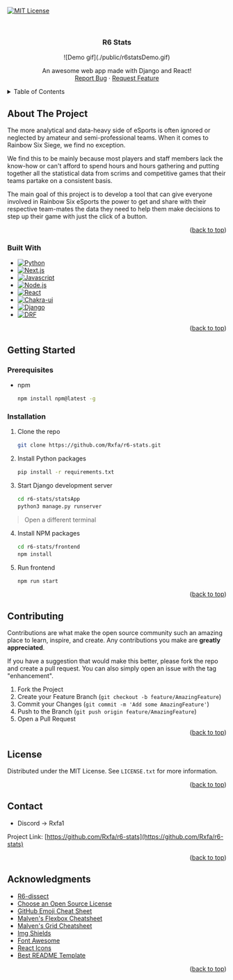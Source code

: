 <a name="readme-top"></a>

<!-- PROJECT SHIELDS -->
<!--
*** I'm using markdown "reference style" links for readability.
*** Reference links are enclosed in brackets [ ] instead of parentheses ( ).
*** See the bottom of this document for the declaration of the reference variables
*** for contributors-url, forks-url, etc. This is an optional, concise syntax you may use.
*** https://www.markdownguide.org/basic-syntax/#reference-style-links
-->
[![MIT License][license-shield]][license-url]

<br />
<div align="center">

  <h3 align="center">R6 Stats</h3>
  ![Demo gif](./public/r6statsDemo.gif)
  <p align="center">
    An awesome web app made with Django and React!
    <br />
    <a href="https://github.com/Rxfa/r6-stats/issues">Report Bug</a>
    ·
    <a href="https://github.com/Rxfa/r6-stats/issues">Request Feature</a>
  </p>
</div>

<!-- TABLE OF CONTENTS -->
<details>
  <summary>Table of Contents</summary>
  <ol>
    <li>
      <a href="#about-the-project">About The Project</a>
      <ul>
        <li><a href="#built-with">Built With</a></li>
      </ul>
    </li>
    <li>
      <a href="#getting-started">Getting Started</a>
      <ul>
        <li><a href="#prerequisites">Prerequisites</a></li>
        <li><a href="#installation">Installation</a></li>
      </ul>
    </li>
    <li><a href="#contributing">Contributing</a></li>
    <li><a href="#license">License</a></li>
    <li><a href="#contact">Contact</a></li>
    <li><a href="#acknowledgments">Acknowledgments</a></li>
  </ol>
</details>

<!-- ABOUT THE PROJECT -->
## About The Project

The more analytical and data-heavy side of eSports is often ignored or neglected by amateur and semi-professional teams. When it comes to Rainbow Six Siege, we find no exception.

We find this to be mainly because most players and staff members lack the know-how or can't afford to spend hours and hours gathering and putting together all the statistical data from scrims and competitive games that their teams partake on a consistent basis.
 
The main goal of this project is to develop a tool that can give everyone involved in Rainbow Six eSports the power to get and share with their respective team-mates the data they need to help them make decisions to step up their game with just the click of a button.

<p align="right">(<a href="#readme-top">back to top</a>)</p>

### Built With

- [![Python][Python]][Python-url]
- [![Next.js][Next.js]][Nextjs-url]
- [![Javascript][Javascript]][Javascript-url]
- [![Node.js][Node.js]][Node-url]
- [![React][React.js]][React-url]
- [![Chakra-ui][Chakra-ui]][Chakra-ui-url]
- [![Django][Django]][Django-url]
- [![DRF][DRF]][DRF-url]

<p align="right">(<a href="#readme-top">back to top</a>)</p>

<!-- GETTING STARTED -->
## Getting Started

### Prerequisites

* npm

  ```sh
  npm install npm@latest -g
  ```


### Installation

1. Clone the repo

   ```sh
   git clone https://github.com/Rxfa/r6-stats.git
   ```

2. Install Python packages
    ```sh
    pip install -r requirements.txt
    ```

3. Start Django development server
    ```sh
    cd r6-stats/statsApp
    python3 manage.py runserver
    ```

 > Open a different terminal

4. Install NPM packages

   ```sh
   cd r6-stats/frontend
   npm install
   ```

5. Run frontend
    ```sh
    npm run start
    ```

<p align="right">(<a href="#readme-top">back to top</a>)</p>

<!-- CONTRIBUTING -->
## Contributing

Contributions are what make the open source community such an amazing place to learn, inspire, and create. Any contributions you make are **greatly appreciated**.

If you have a suggestion that would make this better, please fork the repo and create a pull request. You can also simply open an issue with the tag "enhancement".

1. Fork the Project
2. Create your Feature Branch (`git checkout -b feature/AmazingFeature`)
3. Commit your Changes (`git commit -m 'Add some AmazingFeature'`)
4. Push to the Branch (`git push origin feature/AmazingFeature`)
5. Open a Pull Request

<p align="right">(<a href="#readme-top">back to top</a>)</p>

<!-- LICENSE -->
## License

Distributed under the MIT License. See `LICENSE.txt` for more information.

<p align="right">(<a href="#readme-top">back to top</a>)</p>

<!-- CONTACT -->
## Contact

* Discord -> Rxfa1

Project Link: [https://github.com/Rxfa/r6-stats](https://github.com/Rxfa/r6-stats)

<p align="right">(<a href="#readme-top">back to top</a>)</p>

<!-- ACKNOWLEDGMENTS -->
## Acknowledgments

* [R6-dissect](https://github.com/redraskal/r6-dissect)
* [Choose an Open Source License](https://choosealicense.com)
* [GitHub Emoji Cheat Sheet](https://www.webpagefx.com/tools/emoji-cheat-sheet)
* [Malven's Flexbox Cheatsheet](https://flexbox.malven.co/)
* [Malven's Grid Cheatsheet](https://grid.malven.co/)
* [Img Shields](https://shields.io)
* [Font Awesome](https://fontawesome.com)
* [React Icons](https://react-icons.github.io/react-icons/search)
* [Best README Template](https://github.com/othneildrew/Best-README-Template)

<p align="right">(<a href="#readme-top">back to top</a>)</p>

<!-- MARKDOWN LINKS & IMAGES -->
<!-- https://www.markdownguide.org/basic-syntax/#reference-style-links -->

[license-shield]: https://img.shields.io/github/license/othneildrew/Best-README-Template.svg?style=for-the-badge
[license-url]: https://github.com/rxfa/r6-stats/LICENSE.txt
[Javascript]: https://img.shields.io/badge/javascript-%23323330.svg?style=for-the-badge&logo=javascript&logoColor=%23F7DF1E
[Javascript-url]:https://developer.mozilla.org/en-US/docs/Web/JavaScript
[Python]: https://img.shields.io/badge/python-3670A0?style=for-the-badge&logo=python&logoColor=ffdd54
[Python-url]: https://docs.python.org/3/
[Node.js]: https://img.shields.io/badge/Node.js-43853D?style=for-the-badge&logo=node.js&logoColor=white
[Node-url]: https://nodejs.org/en/
[React.js]: https://img.shields.io/badge/react-%2320232a.svg?style=for-the-badge&logo=react&logoColor=%2361DAFB
[React-url]: https://reactjs.org/
[Django]: https://img.shields.io/badge/django-%23092E20.svg?style=for-the-badge&logo=djangologoColor=white
[Django-url]: https://www.djangoproject.com/
[DRF]: https://img.shields.io/badge/DJANGO-REST-ff1709?style=for-the-badge&logo=django&logoColor=white&color=ff1709&labelColor=gray
[DRF-url]: https://www.django-rest-framework.org/
[Chakra-ui]: https://img.shields.io/badge/chakra-%234ED1C5.svg?style=for-the-badge&logo=chakraui&logoColor=white
[Chakra-ui-url]: https://chakra-ui.com/
[Next.js]: https://img.shields.io/badge/next.js-000000?style=for-the-badge&logo=next.js&logoColor=white
[Nextjs-url]: https://nextjs.org/ 
